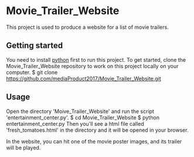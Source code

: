 # Movie_Trailer_Website
This project is used to produce a website for a list of movie trailers.

## Getting started
You need to install [python](https://www.python.org/) first to run this project. To get started, clone the Movie_Trailer_Website repository to work on this project locally on your computer.
  $ git clone https://github.com/mediaProduct2017/Movie_Trailer_Website.git

## Usage
Open the directory 'Moive_Trailer_Website' and run the script 'entertainment_center.py'.
  $ cd Movie_Trailer_Website
  $ python entertainment_center.py
Then you'll see a html file called 'fresh_tomatoes.html' in the directory and it will be opened in your browser.


In the website, you can hit one of the movie poster images, and its trailer will be played.
